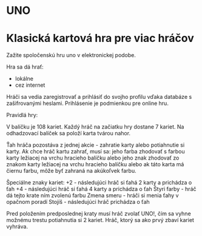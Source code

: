# UNO
Klasická kartová hra pre viac hráčov
==========================

Zažite spoločenskú hru uno v elektronickej podobe. 

Hra sa dá hrať:
  - lokálne
  - cez internet
  
Hráči sa vedia zaregistrovať a prihlásiť do svojho profilu vďaka databáze s zašifrovanými heslami. Prihlásenie je podmienkou pre online hru.
  
Pravidlá hry:

V balíčku je 108 kariet. Každý hráč na začiatku hry dostane 7 kariet. Na odhadzovací balíček sa položí karta tvárou nahor.

Ťah hráča pozostáva z jednej akcie - zahratie karty alebo potiahnutie si karty.
Ak chce hráč kartu zahrať, musí sa:
	jeho farba zhodovať s farbou karty ležiacej na vrchu hracieho balíčku 
		alebo
	jeho znak zhodovať zo znakom karty ležiacej na vrchu hracieho balíčku
		alebo
	ak táto karta má čiernu farbu, môže byť zahraná na akúkoľvek farbu.

Špeciálne znaky kariet:
+2 - následujúci hráč si ťahá 2 karty a prichádza o ťah
+4 - následujúci hráč si ťahá 4 karty a prichádza o ťah
Štyri farby - hráč dá tejto krate ním zvolenú farbu
Zmena smeru - hráči si menia ťahy v opačnom poradí
Stojíš - následujúci hráč prichádza o ťah

Pred položením predposlednej kraty musí hráč zvolať UNO!, čím sa vyhne možnému trestu potiahnutia si 2 kariet.
Hráč, ktorý sa ako prvý zbaví kariet vyhráva. 
